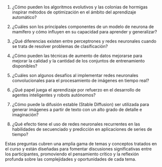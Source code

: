 1. ¿Cómo pueden los algoritmos evolutivos y las colonias de hormigas inspirar métodos de optimización en el ámbito del aprendizaje automático? 

2. ¿Cuáles son los principales componentes de un modelo de neurona de mamífero y cómo influyen en su capacidad para aprender y generalizar?

3. ¿Qué diferencias existen entre perceptrones y redes neuronales cuando se trata de resolver problemas de clasificación?

4. ¿Cómo pueden las técnicas de aumento de datos mejorarse para mejorar la calidad y la cantidad de los conjuntos de entrenamiento disponibles? 

5. ¿Cuáles son algunos desafíos al implementar redes neuronales convolucionales para el procesamiento de imágenes en tiempo real?

6. ¿Qué papel juega el aprendizaje por refuerzo en el desarrollo de agentes inteligentes y robots autónomos?

7. ¿Cómo puede la difusión estable (Stable Diffusion) ser utilizada para generar imágenes a partir de texto con un alto grado de detalle e imaginación? 

8. ¿Qué efecto tiene el uso de redes neuronales recurrentes en las habilidades de secuenciado y predicción en aplicaciones de series de tiempo?

Estas preguntas cubren una amplia gama de temas y conceptos tratados en el curso y están diseñadas para fomentar discusiones significativas entre los participantes, promoviendo el pensamiento crítico y la reflexión profunda sobre las complejidades y oportunidades de cada tema.